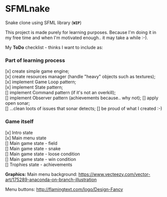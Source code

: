 # SFMLnake
Snake clone using SFML library (**`WIP`**)

This project is made purely for learning purposes. Because I'm doing it in my free time and when I'm motivated enough.. it may take a while :-).

My **ToDo** checklist - thinks I want to include as:

### Part of learning process
[x] create simple game engine;	
[x] create resources manager (handle "heavy" objects such as textures);		
[x] implement Game Loop pattern;	
[x] implement State pattern;	
[] implement Command pattern (if it's not an overkill);		
[] implement Observer pattern (achievements because.. why not);	
[] apply open sonar;	
[] ...clean loots of issues that sonar detects;	
[] be proud of what I created :-)	

### Game itself
[x] Intro state		
[x] Main menu state		
[] Main game state - field		
[] Main game state - snake		
[] Main game state - loose condition		
[] Main game state - win condition		
[] Trophies state - achievements		

**Graphics:**
Main menu background:
https://www.vecteezy.com/vector-art/175289-anaconda-on-branch-illustration

Menu buttons:
http://flamingtext.com/logo/Design-Fancy